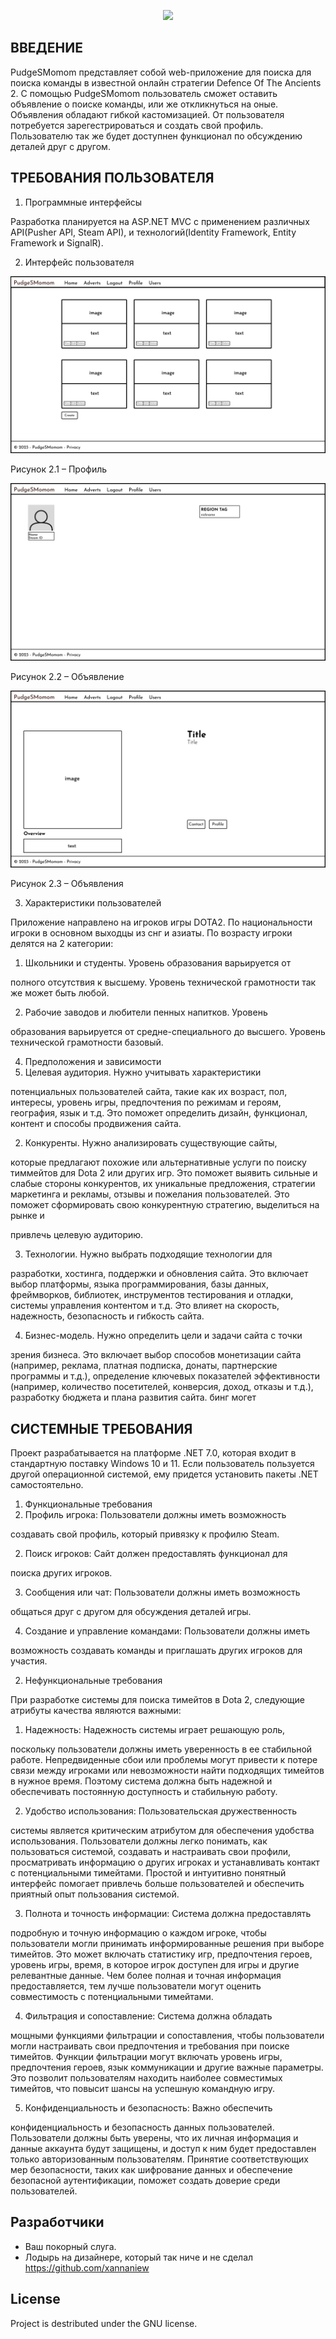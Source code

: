 <p align="center">
      <img src="https://i.ibb.co/qJ75psf/mudroe-tainstvennoe-derevo-mem-25.jpg" width="726">
</p>

## ВВЕДЕНИЕ

PudgeSMomom представляет собой web-приложение для поиска для поиска команды в известной онлайн стратегии Defence Of The Ancients 2. С помощью PudgeSMomom пользователь сможет оставить объявление о поиске команды, или же откликнуться на оные. Объявления обладают гибкой кастомизацией. От пользователя потребуется зарегестрироваться и создать свой профиль. Пользователю так же будет доступнен функционал по обсуждению деталей друг с другом.

## ТРEБОВАНИЯ ПОЛЬЗОВАТЕЛЯ

1. Программные интерфейсы

Разработка планируется на ASP.NET MVC с применением различных API(Pusher API, Steam API), и технологий(Identity Framework, Entity Framework и SignalR).

2. Интерфейс пользователя

![](https://github.com/MihailShichko/PudgeSMomom/blob/main/Mockups/16_9_Req.jpg)

Рисунок 2.1 – Профиль

![](https://github.com/MihailShichko/PudgeSMomom/blob/main/Mockups/16_9_Prof.jpg)

Рисунок 2.2 – Объявление

![](https://github.com/MihailShichko/PudgeSMomom/blob/main/Mockups/16_9_Req_Details.jpg)

Рисунок 2.3 – Объявления

3. Характеристики пользователей

Приложение направлено на игроков игры DOTA2. По национальности игроки в основном выходцы из снг и азиаты. По возрасту игроки делятся на 2 категории:

1. Школьники и студенты. Уровень образования варьируется от

полного отсутствия к высшему. Уровень технической грамотности так же может быть любой.

2. Рабочие заводов и любители пенных напитков. Уровень

образования варьируется от средне-специального до высшего. Уровень технической грамотности базовый.

4. Предположения и зависимости
1. Целевая аудитория. Нужно учитывать характеристики

потенциальных пользователей сайта, такие как их возраст, пол, интересы, уровень игры, предпочтения по режимам и героям, география, язык и т.д. Это поможет определить дизайн, функционал, контент и способы продвижения сайта.

2. Конкуренты. Нужно анализировать существующие сайты,

которые предлагают похожие или альтернативные услуги по поиску тиммейтов для Dota 2 или других игр. Это поможет выявить сильные и слабые стороны конкурентов, их уникальные предложения, стратегии маркетинга и рекламы, отзывы и пожелания пользователей. Это поможет сформировать свою конкурентную стратегию, выделиться на рынке и

привлечь целевую аудиторию.

3. Технологии. Нужно выбрать подходящие технологии для

разработки, хостинга, поддержки и обновления сайта. Это включает выбор платформы, языка программирования, базы данных, фреймворков, библиотек, инструментов тестирования и отладки, системы управления контентом и т.д. Это влияет на скорость, надежность, безопасность и гибкость сайта.

4. Бизнес-модель. Нужно определить цели и задачи сайта с точки

зрения бизнеса. Это включает выбор способов монетизации сайта (например, реклама, платная подписка, донаты, партнерские программы и т.д.), определение ключевых показателей эффективности (например, количество посетителей, конверсия, доход, отказы и т.д.), разработку бюджета и плана развития сайта. бинг могет


## СИСТЕМНЫЕ ТРЕБОВАНИЯ

Проект разрабатывается на платформе .NET 7.0, которая входит в стандартную поставку Windows 10 и 11. Если пользователь пользуется другой операционной системой, ему придется установить пакеты .NET самостоятельно.

1. Функциональные требования
1. Профиль игрока: Пользователи должны иметь возможность

создавать свой профиль, который привязку к профилю Steam.

2. Поиск игроков: Сайт должен предоставлять функционал для

поиска других игроков.

3. Сообщения или чат: Пользователи должны иметь возможность

общаться друг с другом для обсуждения деталей игры.

4. Создание и управление командами: Пользователи должны иметь

возможность создавать команды и приглашать других игроков для участия.

2. Нефункциональные требования

При разработке системы для поиска тимейтов в Dota 2, следующие атрибуты качества являются важными:

1. Надежность: Надежность системы играет решающую роль,

поскольку пользователи должны иметь уверенность в ее стабильной работе. Непредвиденные сбои или проблемы могут привести к потере связи между игроками или невозможности найти подходящих тимейтов в нужное время. Поэтому система должна быть надежной и обеспечивать постоянную доступность и стабильную работу.

2. Удобство использования: Пользовательская дружественность

системы является критическим атрибутом для обеспечения удобства использования. Пользователи должны легко понимать, как пользоваться системой, создавать и настраивать свои профили, просматривать информацию о других игроках и устанавливать контакт с потенциальными тимейтами. Простой и интуитивно понятный интерфейс помогает привлечь больше пользователей и обеспечить приятный опыт пользования системой.

3. Полнота и точность информации: Система должна предоставлять

подробную и точную информацию о каждом игроке, чтобы пользователи могли принимать информированные решения при выборе тимейтов. Это может включать статистику игр, предпочтения героев, уровень игры, время, в которое игрок доступен для игры и другие релевантные данные. Чем более полная и точная информация предоставляется, тем лучше пользователи могут оценить совместимость с потенциальными тимейтами.

4. Фильтрация и сопоставление: Система должна обладать

мощными функциями фильтрации и сопоставления, чтобы пользователи могли настраивать свои предпочтения и требования при поиске тимейтов. Функции фильтрации могут включать уровень игры, предпочтения героев, язык коммуникации и другие важные параметры. Это позволит пользователям находить наиболее совместимых тимейтов, что повысит шансы на успешную командную игру.

5. Конфиденциальность и безопасность: Важно обеспечить

конфиденциальность и безопасность данных пользователей. Пользователи должны быть уверены, что их личная информация и данные аккаунта будут защищены, и доступ к ним будет предоставлен только авторизованным пользователям. Принятие соответствующих мер безопасности, таких как шифрование данных и обеспечение безопасной аутентификации, поможет создать доверие среди пользователей.


## Разработчики

- Ваш покорный слуга.
- Лодырь на дизайнере, который так ниче и не сделал https://github.com/xannaniew

## License
Project is destributed under the GNU license. 
